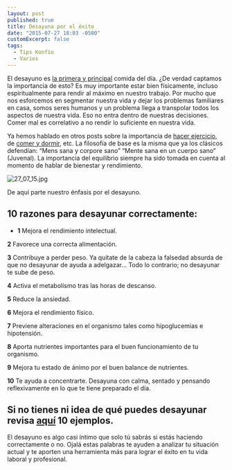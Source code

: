 ```yaml
---
layout: post
published: true
title: Desayuna por el éxito
date: "2015-07-27 18:03 -0500"
customExcerpt: false
tags: 
  - Tips Konfío
  - Varios
---
```




El desayuno es [la primera y principal](http://www.vitonica.com/dietas/10-razones-para-desayunar) comida del día. ¿De verdad captamos la importancia de esto? Es muy importante estar bien físicamente, incluso espiritualmente para rendir al máximo en nuestro trabajo. Por mucho que nos esforcemos en segmentar nuestra vida y dejar los problemas familiares en casa, somos seres humanos y un problema llega a transpolar todos los aspectos de nuestra vida. Eso no entra dentro de nuestras decisiones. Comer mal es correlativo a no rendir lo suficiente en nuestra vida.

Ya hemos hablado en otros posts sobre la importancia de [hacer ejercicio](http://blog.konfio.mx/hacer-ejercicio-te-ayuda-a-rendir-en-la-chamba.html), de [comer y dormir](http://blog.konfio.mx/duerme-come-y-sonrie.html), etc. La filosofía de base es la misma que ya los clásicos defendían: “Mens sana y corpore sano” “Mente sana en un cuerpo sano” (Juvenal). La importancia del equilibrio siempre ha sido tomada en cuenta al momento de hablar de bienestar y rendimiento.

![27_07_15.jpg]({{site.baseurl}}/img/27_07_15.jpg)

De aquí parte nuestro énfasis por el desayuno. 

## 10 razones para desayunar correctamente:
+ **1**	Mejora el rendimiento intelectual.

**2**	Favorece una correcta alimentación.

**3**	Contribuye a perder peso. Ya quítate de la cabeza la falsedad absurda de que no desayunar de ayuda a adelgazar… Todo lo contrario; no desayunar te sube de peso.

**4**	Activa el metabolismo tras las horas de descanso.

**5**	Reduce la ansiedad.

**6**	Mejora el rendimiento físico.

**7**	Previene alteraciones en el organismo tales como hipoglucemias e hipotensión.

**8**	Aporta nutrientes importantes para el buen funcionamiento de tu organismo.

**9**	Mejora tu estado de ánimo por el buen balance de nutrientes.

**10**	Te ayuda a concentrarte. Desayuna con calma, sentado y pensando reflexivamente en lo que te tiene preparado el día. 

## Si no tienes ni idea de qué puedes desayunar revisa [aquí](http://www.vivesanamente.com/beneficios-del-desayuno/) 10 ejemplos. 

El desayuno es algo casi íntimo que solo tú sabrás si estás haciendo correctamente o no. Ojalá estas palabras te ayuden a analizar tu situación actual  y te aporten una herramienta más para lograr el éxito en tu vida laboral y profesional.
